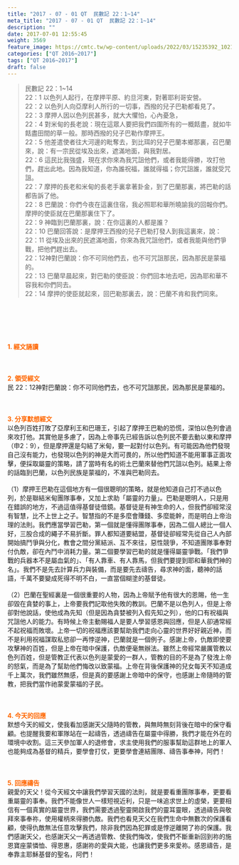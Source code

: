 ```yaml
---
title: "2017 - 07 - 01 QT  民數記 22：1~14"
meta_title: "2017 - 07 - 01 QT  民數記 22：1~14"
description: ""
date: 2017-07-01 12:55:45
weight: 3569
feature_image: https://cmtc.tw/wp-content/uploads/2022/03/15235392_10211799862337740_180693556567566654_o-1.webp
categories: ["QT 2016~2017"]
tags: ["QT 2016~2017"]
draft: false
---
```


<blockquote>民數記 22：1~14<br />
22：1 以色列人起行，在摩押平原、約旦河東，對著耶利哥安營。<br />
22：2 以色列人向亞摩利人所行的一切事，西撥的兒子巴勒都看見了。<br />
22：3 摩押人因以色列民甚多，就大大懼怕，心內憂急，<br />
22：4 對米甸的長老說：現在這眾人要把我們四圍所有的一概餂盡，就如牛餂盡田間的草一般。那時西撥的兒子巴勒作摩押王。<br />
22：5 他差遣使者往大河邊的毗奪去，到比珥的兒子巴蘭本鄉那裏，召巴蘭來，說：有一宗民從埃及出來，遮滿地面，與我對居。<br />
22：6 這民比我強盛，現在求你來為我咒詛他們，或者我能得勝，攻打他們，趕出此地。因為我知道，你為誰祝福，誰就得福；你咒詛誰，誰就受咒詛。<br />
22：7 摩押的長老和米甸的長老手裏拿著卦金，到了巴蘭那裏，將巴勒的話都告訴了他。<br />
22：8 巴蘭說：你們今夜在這裏住宿，我必照耶和華所曉諭我的回報你們。摩押的使臣就在巴蘭那裏住下了。<br />
22：9 神臨到巴蘭那裏，說：在你這裏的人都是誰？<br />
22：10 巴蘭回答說：是摩押王西撥的兒子巴勒打發人到我這裏來，說：<br />
22：11 從埃及出來的民遮滿地面，你來為我咒詛他們，或者我能與他們爭戰，把他們趕出去。<br />
22：12神對巴蘭說：你不可同他們去，也不可咒詛那民，因為那民是蒙福的。<br />
22：13 巴蘭早晨起來，對巴勒的使臣說：你們回本地去吧，因為耶和華不容我和你們同去。<br />
22：14 摩押的使臣就起來，回巴勒那裏去，說：巴蘭不肯和我們同來。</blockquote><br />
&nbsp;<br />
<br />
&nbsp;<br />
<br />
<span style="color: #ff6600;"><strong>1. </strong><strong>經文誦讀</strong></span><br />
<br />
<span style="color: #ff6600;"><strong> </strong></span><br />
<br />
<span style="color: #ff6600;"><strong>2. </strong><strong>領受經文<br />
</strong></span>民 22：12神對巴蘭說：你不可同他們去，也不可咒詛那民，因為那民是蒙福的。<br />
<br />
&nbsp;<br />
<br />
<span style="color: #ff6600;"><strong>3. 分享默想經文<br />
</strong></span>以色列百姓打敗了亞摩利王和巴珊王，引起了摩押王巴勒的恐慌，深怕以色列會過來攻打他。其實他是多慮了，因為上帝事先已經告訴以色列民不要去動以東和摩押（申2：9），但是摩押還是勾結了米甸，要一起對付以色列。有可能因為他們發現自己沒有能力，也發現以色列的神是大而可畏的，所以他們知道不能用軍事正面攻擊，便採取屬靈的策略，請了當時有名的術土巴蘭來替他們咒詛以色列。結果上帝的話臨到巴蘭，以色列民族是蒙福的，不准與巴勒同去。<br />
<br />
（1）摩押王巴勒在這個地方有一個很聰明的策略，就是他知道自己打不過以色列，於是聯結米甸團隊事奉，又加上求助「屬靈的力量」。巴勒是聰明人，只是用在錯誤的地方，不過這值得基督徒借鏡。基督徒是有神生命的人，但我們卻經常沒有智慧，比不上世上之子。智慧指的不是多麼會賺錢、多麼能幹，而是明白上帝治理的法則。我們應當學習巴勒，第一個就是懂得團隊事奉，因為二個人總比一個人好，三股合成的繩子不易折斷。罪人都知道要結盟，基督徒卻經常先從自己人內部開始搞鬥爭與分化，教會之間分黨結派、互不來往，惡性競爭，不知道團隊事奉對付仇敵，卻在內鬥中消耗力量。第二個要學習巴勒的就是懂得屬靈爭戰。「我們爭戰的兵器本不是屬血氣的」、「有人靠車、有人靠馬，但我們要提到耶和華我們神的名」。我們不是先去計算兵力與裝備，而是要先去禱告，尋求神的面，聽神的話語，千萬不要變成死得不明不白，一直當個糊塗的基督徒。<br />
<br />
（2）巴蘭在聖經裏是一個很重要的人物，因為上帝賦予他有很大的恩賜，他一生卻毀在貪婪的事上，上帝要我們記取他失敗的教訓。巴蘭不是以色列人，但是上帝卻對他說話，使他成為先知（但是因為貪婪被列入假先知之列），他的口有祝福與咒詛他人的能力。有時候上帝主動賜福人是要人學習感恩與回應，但是人卻通常經不起祝福而敗壞。上帝一切的祝福應該要幫助我們走向心靈的世界好好親近神，而不是利用祝福謀取私慾卻一再悖逆神，巴蘭就是一個例子。感謝上帝，仇敵即使要攻擊神的百姓，但是上帝在暗中保護，仇敵便毫無辦法。雖然上帝經常嚴厲管教以色列百姓，但是管教正代表以色列是蒙愛的一群人，管教的目的不是為了發洩上帝的怒氣，而是為了幫助他們悔改以致蒙福。上帝在背後保護神的兒女每天不知道成千上萬次，我們雖然無感，但是真的要感謝上帝暗中的保守，也感謝上帝隨時的管教，把我們當作祂蒙愛蒙福的子民。<br />
<br />
&nbsp;<br />
<br />
<span style="color: #ff6600;"><strong>4. 今天的回應<br />
</strong></span>默想今天的經文，使我看加感謝天父隨時的管教，與無時無刻背後在暗中的保守看顧。也提醒我要和軍隊站在一起禱告，透過禱告在屬靈中得勝，我們才能在外在的環境中收割。這三天參加軍人的退修會，求主使用我們的服事幫助這群地上的軍人也能夠成為基督的精兵，要學會打仗，更要學會連結團隊、禱告事奉神，阿們！<br />
<br />
&nbsp;<br />
<br />
<span style="color: #ff6600;"><strong>5. 回應禱告<br />
</strong></span>親愛的天父！從今天經文中讓我們學習天國的法則，就是要看重團隊事奉，更要看重屬靈的事奉。我們不能像世人一樣短視近利，只是一味追求世上的虛榮，更要相信有一個真實的屬靈世界，我們需要透過聖靈開啟我們的靈耳靈眼，透過禱告與敬拜來事奉祢，使用權柄來得勝仇敵。我們也看見天父在我們生命中無數次的保護看顧，使得仇敵無法任意攻擊我們，除非我們因為犯罪或是悖逆離開了祢的保護。我們感謝天父，也感謝天父一再透過管教、使我們悔改，使我們不斷重新回到祢的施恩寶座蒙憐恤、得恩惠，感謝祢的愛與大能，也讓我們更多來愛祢。感恩禱告，是奉靠主耶穌基督的聖名，阿們！
        
